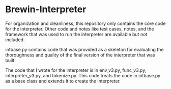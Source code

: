 # Brewin-Interpreter

For organization and cleanliness, this repository only contains the core code for the interpreter. Other code and notes like test cases, notes, and the framework that was used to run the interpreter are available but not included.

intbase.py contains code that was provided as a skeleton for evaluating the thoroughness and quality of the final version of the interpreter that was built.

The code that I wrote for the interpreter is in env_v3.py, func_v3.py, interpreter_v3.py, and tokenize.py. This code treats the code in intbase.py as a base class and extends it to create the interpreter.


